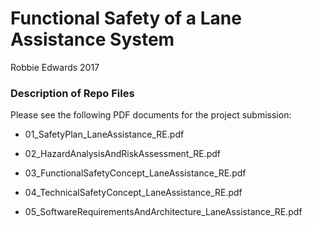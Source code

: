 # Functional Safety of a Lane Assistance System

Robbie Edwards 2017


### Description of Repo Files
Please see the following PDF documents for the project submission:

* 01_SafetyPlan_LaneAssistance_RE.pdf

* 02_HazardAnalysisAndRiskAssessment_RE.pdf

* 03_FunctionalSafetyConcept_LaneAssistance_RE.pdf

* 04_TechnicalSafetyConcept_LaneAssistance_RE.pdf

* 05_SoftwareRequirementsAndArchitecture_LaneAssistance_RE.pdf


